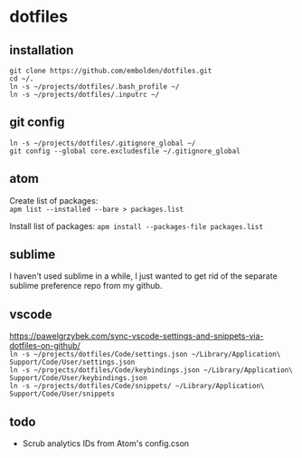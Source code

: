 # dotfiles

## installation
`git clone https://github.com/embolden/dotfiles.git`  
`cd ~/.`  
`ln -s ~/projects/dotfiles/.bash_profile ~/`  
`ln -s ~/projects/dotfiles/.inputrc ~/`

## git config
`ln -s ~/projects/dotfiles/.gitignore_global ~/`  
`git config --global core.excludesfile ~/.gitignore_global`

## atom
Create list of packages:  
`apm list --installed --bare > packages.list`

Install list of packages:
`apm install --packages-file packages.list`

## sublime
I haven't used sublime in a while, I just wanted to get rid of the separate sublime preference repo from my github.

## vscode
https://pawelgrzybek.com/sync-vscode-settings-and-snippets-via-dotfiles-on-github/  
`ln -s ~/projects/dotfiles/Code/settings.json ~/Library/Application\ Support/Code/User/settings.json`  
`ln -s ~/projects/dotfiles/Code/keybindings.json ~/Library/Application\ Support/Code/User/keybindings.json`  
`ln -s ~/projects/dotfiles/Code/snippets/ ~/Library/Application\ Support/Code/User/snippets`  

## todo
- Scrub analytics IDs from Atom's config.cson